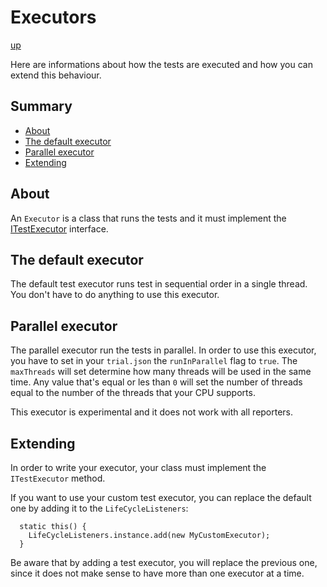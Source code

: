 # Executors

[up](../README.md)

Here are informations about how the tests are executed and how you can extend this behaviour.

## Summary

  - [About](#about)
  - [The default executor](#the-default-executor)
  - [Parallel executor](#parallel-executor)
  - [Extending](#extending)

## About

An `Executor` is a class that runs the tests and it must implement the [ITestExecutor](http://trial.szabobogdan.com/docs/trial/interfaces/ITestExecutor.html) 
interface. 

## The default executor

The default test executor runs test in sequential order in a single thread. You don't have to do anything to use this executor.

## Parallel executor

The parallel executor run the tests in parallel. In order to use this executor, you have to set in your `trial.json` the `runInParallel` flag to `true`. The `maxThreads` will set determine how many threads will be used in the same time. Any value that's equal or les than `0` will set the number of threads equal to the number of the threads that your CPU supports.

This executor is experimental and it does not work with all reporters.

## Extending

In order to write your executor, your class must implement the `ITestExecutor` method.

If you want to use your custom test executor, you can replace the default one by adding it to the `LifeCycleListeners`:

```
  static this() {
    LifeCycleListeners.instance.add(new MyCustomExecutor);
  }
```

Be aware that by adding a test executor, you will replace the previous one, since it does not make sense to have more than
one executor at a time.